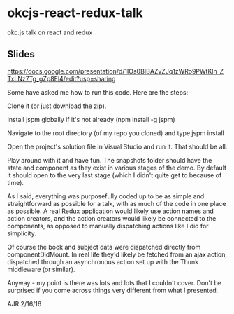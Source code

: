 # okcjs-react-redux-talk
okc.js talk on react and redux

## Slides
https://docs.google.com/presentation/d/1IOs0BIBAZvZJq1zWRo9PWtKln_ZTxLNz7Tg_gZp8El4/edit?usp=sharing

Some have asked me how to run this code.  Here are the steps:

Clone it (or just download the zip).

Install jspm globally if it's not already  (npm install -g jspm)

Navigate to the root directory (of my repo you cloned) and type jspm install

Open the project's solution file in Visual Studio and run it.  That should be all.

Play around with it and have fun.  The snapshots folder should have the state and component as they exist in various stages of the demo.  By default it should open to the very last stage (which I didn't quite get to because of time).  

As I said, everything was purposefully coded up to be as simple and straightforward as possible for a talk, with as much of the code in one place as possible.  A real Redux
application would likely use action names and action creators, and the action creators would likely be connected to the components, as opposed to manually dispatching actions 
like I did for simplicity.

Of course the book and subject data were dispatched directly from componentDidMount.  In real life they'd likely be fetched from an ajax action, dispatched through an
asynchronous action set up with the Thunk middleware (or similar).

Anyway - my point is there was lots and lots that I couldn't cover.  Don't be surprised if you come across things very different from what I presented.

AJR 2/16/16